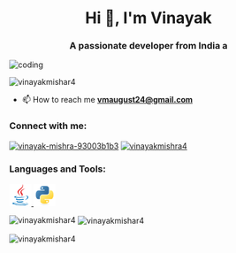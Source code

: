 <h1 align="center">Hi 👋, I'm Vinayak</h1>
<h3 align="center">A passionate developer from India a</h3>
<img aglin="right" alt="coding" width="400" src="https://media2.giphy.com/media/26tn33aiTi1jkl6H6/giphy.gif">
<p align="left"> <img src="https://komarev.com/ghpvc/?username=vinayakmishar4&label=Profile%20views&color=0e75b6&style=flat" alt="vinayakmishar4" /> </p>

- 📫 How to reach me **vmaugust24@gmail.com**

<h3 align="left">Connect with me:</h3>
<p align="left">
<a href="https://linkedin.com/in/vinayak-mishra-93003b1b3" target="blank"><img align="center" src="https://raw.githubusercontent.com/rahuldkjain/github-profile-readme-generator/master/src/images/icons/Social/linked-in-alt.svg" alt="vinayak-mishra-93003b1b3" height="30" width="40" /></a>
<a href="https://instagram.com/vinayakmishra4" target="blank"><img align="center" src="https://raw.githubusercontent.com/rahuldkjain/github-profile-readme-generator/master/src/images/icons/Social/instagram.svg" alt="vinayakmishra4" height="30" width="40" /></a>
</p>

<h3 align="left">Languages and Tools:</h3>
<p align="left"> <a href="https://www.java.com" target="_blank" rel="noreferrer"> <img src="https://raw.githubusercontent.com/devicons/devicon/master/icons/java/java-original.svg" alt="java" width="40" height="40"/> </a> <a href="https://www.python.org" target="_blank" rel="noreferrer"> <img src="https://raw.githubusercontent.com/devicons/devicon/master/icons/python/python-original.svg" alt="python" width="40" height="40"/> </a> </p>

<p><img align="left" src="https://github-readme-stats.vercel.app/api/top-langs?username=vinayakmishar4&show_icons=true&locale=en&layout=compact" alt="vinayakmishar4" /></p>

<p>&nbsp;<img align="center" src="https://github-readme-stats.vercel.app/api?username=vinayakmishar4&show_icons=true&locale=en" alt="vinayakmishar4" /></p>

<p><img align="center" src="https://github-readme-streak-stats.herokuapp.com/?user=vinayakmishar4&" alt="vinayakmishar4" /></p>
